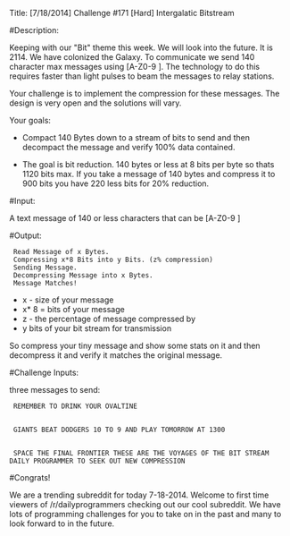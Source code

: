 Title: [7/18/2014] Challenge #171 [Hard] Intergalatic Bitstream

#Description:

Keeping with our "Bit" theme this week. We will look into the future. It is 2114. We have colonized the Galaxy. To communicate we send 140 character max messages using [A-Z0-9 ]. The technology to do this requires faster than light pulses to beam the messages to relay stations.

Your challenge is to implement the compression for these messages. The design is very open and the solutions will vary.

Your goals:

* Compact 140 Bytes down to a stream of bits to send and then decompact the message and verify 100% data contained.

* The goal is bit reduction. 140 bytes or less at 8 bits per byte so thats 1120 bits max. If you take a message of 140 bytes and compress it to 900 bits you have 220 less bits for 20% reduction.

#Input: 

A text message of 140 or less characters that can be [A-Z0-9 ]

#Output:

     Read Message of x Bytes.
     Compressing x*8 Bits into y Bits. (z% compression)
     Sending Message.
     Decompressing Message into x Bytes.
     Message Matches!


* x - size of your message
* x* 8 = bits of your message
* z - the percentage of message compressed by
* y bits of your bit stream for transmission

So compress your tiny message and show some stats on it and then decompress it and verify it matches the original message.

#Challenge Inputs:

three  messages to send:

     REMEMBER TO DRINK YOUR OVALTINE


     GIANTS BEAT DODGERS 10 TO 9 AND PLAY TOMORROW AT 1300 


     SPACE THE FINAL FRONTIER THESE ARE THE VOYAGES OF THE BIT STREAM DAILY PROGRAMMER TO SEEK OUT NEW COMPRESSION

#Congrats!

We are a trending subreddit for today 7-18-2014. Welcome to first time viewers of /r/dailyprogrammers checking out our cool subreddit. We have lots of programming challenges for you to take on in the past and many to look forward to in the future.

